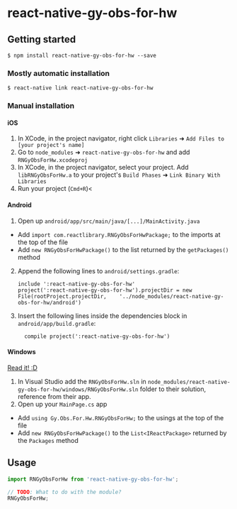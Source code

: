
# react-native-gy-obs-for-hw

## Getting started

`$ npm install react-native-gy-obs-for-hw --save`

### Mostly automatic installation

`$ react-native link react-native-gy-obs-for-hw`

### Manual installation


#### iOS

1. In XCode, in the project navigator, right click `Libraries` ➜ `Add Files to [your project's name]`
2. Go to `node_modules` ➜ `react-native-gy-obs-for-hw` and add `RNGyObsForHw.xcodeproj`
3. In XCode, in the project navigator, select your project. Add `libRNGyObsForHw.a` to your project's `Build Phases` ➜ `Link Binary With Libraries`
4. Run your project (`Cmd+R`)<

#### Android

1. Open up `android/app/src/main/java/[...]/MainActivity.java`
  - Add `import com.reactlibrary.RNGyObsForHwPackage;` to the imports at the top of the file
  - Add `new RNGyObsForHwPackage()` to the list returned by the `getPackages()` method
2. Append the following lines to `android/settings.gradle`:
  	```
  	include ':react-native-gy-obs-for-hw'
  	project(':react-native-gy-obs-for-hw').projectDir = new File(rootProject.projectDir, 	'../node_modules/react-native-gy-obs-for-hw/android')
  	```
3. Insert the following lines inside the dependencies block in `android/app/build.gradle`:
  	```
      compile project(':react-native-gy-obs-for-hw')
  	```

#### Windows
[Read it! :D](https://github.com/ReactWindows/react-native)

1. In Visual Studio add the `RNGyObsForHw.sln` in `node_modules/react-native-gy-obs-for-hw/windows/RNGyObsForHw.sln` folder to their solution, reference from their app.
2. Open up your `MainPage.cs` app
  - Add `using Gy.Obs.For.Hw.RNGyObsForHw;` to the usings at the top of the file
  - Add `new RNGyObsForHwPackage()` to the `List<IReactPackage>` returned by the `Packages` method


## Usage
```javascript
import RNGyObsForHw from 'react-native-gy-obs-for-hw';

// TODO: What to do with the module?
RNGyObsForHw;
```
  